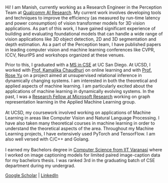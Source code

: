 Hi! I am Manish, currently working as a Research Engineer in the Perception Team at [Qualcomm AI Research](https://www.qualcomm.com/research/artificial-intelligence/ai-research). My current work involves developing tools and techniques to improve the efficiency (as measured by run-time latency and power consumption) of vision transformer models for 3D vision applications. As part of this work, I have gained significant experience of building and evaluating foundational models that can handle a wide range of vision applications like 3D object detection, 2D and 3D segmentation and depth estimation. As a part of the Perception team, I have published papers in leading computer vision and machine learning conferences like CVPR, ICCV, NeurIPS and workshops organized at these venues.

Prior to this, I graduated with a [MS in CSE](https://cse.ucsd.edu/graduate/degree-programs/ms-program) at UC San Diego. At UCSD, I worked with [Prof. Kamalika Chaudhuri](http://cseweb.ucsd.edu/~kamalika/) on online learning and with [Prof. Rose Yu](http://roseyu.com/) on a project aimed at unsupervised relational inference in dynamically changing systems. I am interested in both the theoretical and applied aspects of machine learning. I am particularly excited about the applications of machine learning in dynamically evolving systems. In the past, I was a [Research Fellow at Microsoft Research](https://www.microsoft.com/en-us/research/academic-program/research-fellows-program-at-microsoft-research-india/) working on graph representation learning in the Applied Machine Learning group.<br/><br/>
At UCSD, my coursework involved working on applications of Machine Learning in areas like Computer Vision and Natural Language Processing. I have also taken many theoretical courses in machine learning in order to understand the theoretical aspects of the area. Throughout my Machine Learning projects, I have extensively used PyTorch and TensorFlow. I am also well versed with C/C++ and Golang.<br/><br/>
I earned my Bachelors degree in [Computer Science from IIT Varanasi](https://iitbhu.ac.in/dept/cse) where I worked on image captioning models for limited paired image-caption data for my bachelors thesis. I was ranked 3rd in the graduating batch of CSE department during my undergrad.


[Google Scholar](https://scholar.google.com/citations?user=Iz_P8_0AAAAJ&hl=en)   |   [LinkedIn](https://www.linkedin.com/in/manish-kumar-singh-a03728b6/)
